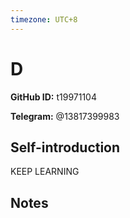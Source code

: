 ```yaml
---
timezone: UTC+8
---
```


# D

**GitHub ID:** t19971104

**Telegram:** @13817399983

## Self-introduction

KEEP LEARNING

## Notes

<!-- Content_START -->


<!-- Content_END -->
